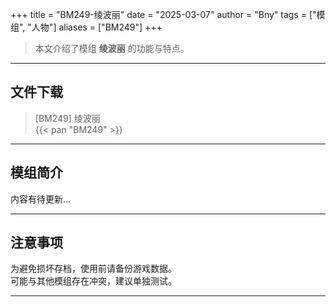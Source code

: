 +++
title = "BM249-绫波丽"
date = "2025-03-07"
author = "Bny"
tags = ["模组", "人物"]
aliases = ["BM249"]
+++

> 本文介绍了模组 **绫波丽** 的功能与特点。

---

## 文件下载

> [BM249] 绫波丽  
{{< pan "BM249" >}}  

---

## 模组简介

>  
内容有待更新...  

---

## 注意事项

>  
为避免损坏存档，使用前请备份游戏数据。  
可能与其他模组存在冲突，建议单独测试。  

---

